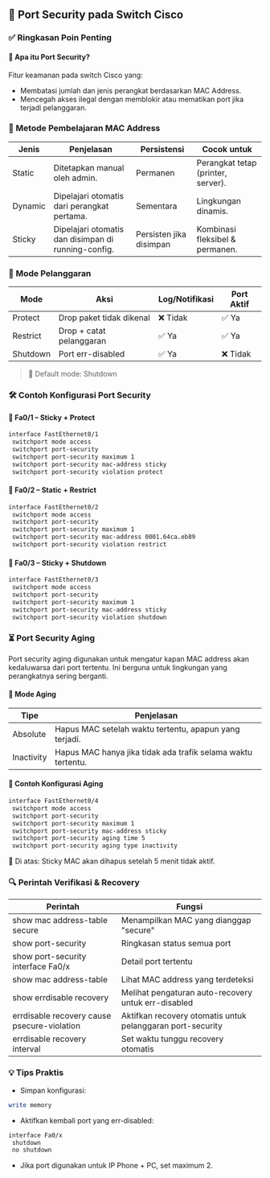 ## 🔐 Port Security pada Switch Cisco

### ✅ Ringkasan Poin Penting

#### 🔐 Apa itu Port Security?

Fitur keamanan pada switch Cisco yang:

* Membatasi jumlah dan jenis perangkat berdasarkan MAC Address.
* Mencegah akses ilegal dengan memblokir atau mematikan port jika terjadi pelanggaran.

### 🧩 Metode Pembelajaran MAC Address

| Jenis   | Penjelasan                                          | Persistensi             | Cocok untuk                        |
| ------- | --------------------------------------------------- | ----------------------- | ---------------------------------- |
| Static  | Ditetapkan manual oleh admin.                       | Permanen                | Perangkat tetap (printer, server). |
| Dynamic | Dipelajari otomatis dari perangkat pertama.         | Sementara               | Lingkungan dinamis.                |
| Sticky  | Dipelajari otomatis dan disimpan di running-config. | Persisten jika disimpan | Kombinasi fleksibel & permanen.    |

### 🚨 Mode Pelanggaran

| Mode     | Aksi                     | Log/Notifikasi | Port Aktif |
| -------- | ------------------------ | -------------- | ---------- |
| Protect  | Drop paket tidak dikenal | ❌ Tidak        | ✅ Ya       |
| Restrict | Drop + catat pelanggaran | ✅ Ya           | ✅ Ya       |
| Shutdown | Port err-disabled        | ✅ Ya           | ❌ Tidak    |

> 🔸 Default mode: Shutdown

### 🛠️ Contoh Konfigurasi Port Security

#### 🔹 Fa0/1 – Sticky + Protect

```bash
interface FastEthernet0/1
 switchport mode access
 switchport port-security
 switchport port-security maximum 1
 switchport port-security mac-address sticky
 switchport port-security violation protect
```

#### 🔹 Fa0/2 – Static + Restrict

```bash
interface FastEthernet0/2
 switchport mode access
 switchport port-security
 switchport port-security maximum 1
 switchport port-security mac-address 0001.64ca.eb89
 switchport port-security violation restrict
```

#### 🔹 Fa0/3 – Sticky + Shutdown

```bash
interface FastEthernet0/3
 switchport mode access
 switchport port-security
 switchport port-security maximum 1
 switchport port-security mac-address sticky
 switchport port-security violation shutdown
```

### ⏳ Port Security Aging

Port security aging digunakan untuk mengatur kapan MAC address akan kedaluwarsa dari port tertentu. Ini berguna untuk lingkungan yang perangkatnya sering berganti.

#### 🔧 Mode Aging

| Tipe       | Penjelasan                                                   |
| ---------- | ------------------------------------------------------------ |
| Absolute   | Hapus MAC setelah waktu tertentu, apapun yang terjadi.       |
| Inactivity | Hapus MAC hanya jika tidak ada trafik selama waktu tertentu. |

#### 🔹 Contoh Konfigurasi Aging

```bash
interface FastEthernet0/4
 switchport mode access
 switchport port-security
 switchport port-security maximum 1
 switchport port-security mac-address sticky
 switchport port-security aging time 5
 switchport port-security aging type inactivity
```

🎯 Di atas: Sticky MAC akan dihapus setelah 5 menit tidak aktif.

### 🔍 Perintah Verifikasi & Recovery

| Perintah                                    | Fungsi                                                     |
| ------------------------------------------- | ---------------------------------------------------------- |
| show mac address-table secure               | Menampilkan MAC yang dianggap "secure"                     |
| show port-security                          | Ringkasan status semua port                                |
| show port-security interface Fa0/x          | Detail port tertentu                                       |
| show mac address-table                      | Lihat MAC address yang terdeteksi                          |
| show errdisable recovery                    | Melihat pengaturan auto-recovery untuk err-disabled        |
| errdisable recovery cause psecure-violation | Aktifkan recovery otomatis untuk pelanggaran port-security |
| errdisable recovery interval <detik>        | Set waktu tunggu recovery otomatis                         |

### 💡 Tips Praktis

* Simpan konfigurasi:

```bash
write memory
```

* Aktifkan kembali port yang err-disabled:

```bash
interface Fa0/x
 shutdown
 no shutdown
```

* Jika port digunakan untuk IP Phone + PC, set maximum 2.
